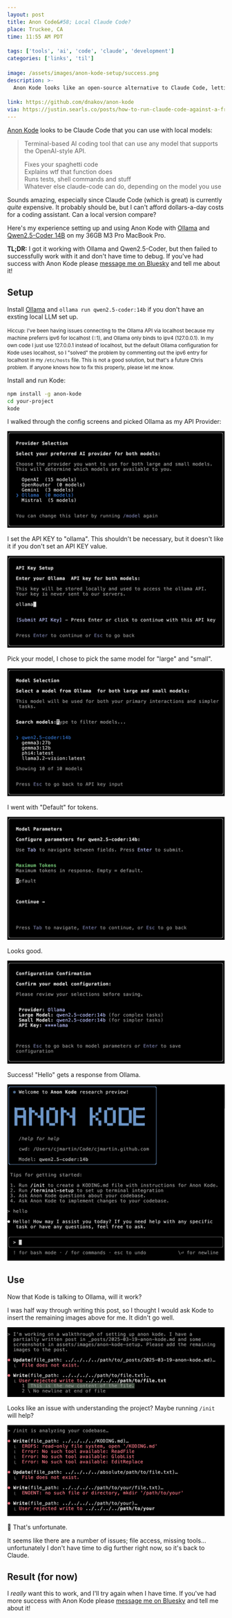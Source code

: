 ```yaml
---
layout: post
title: Anon Code&#58; Local Claude Code?
place: Truckee, CA
time: 11:55 AM PDT

tags: ['tools', 'ai', 'code', 'claude', 'development']
categories: ['links', 'til']

image: /assets/images/anon-kode-setup/success.png
description: >-
  Anon Kode looks like an open-source alternative to Claude Code, letting you run an AI-powered code assistant with local models like Qwen2.5-Coder via Ollama. I got it installed and running, but hit roadblocks trying to get it to work smoothly. If you've had success with it, message me on Bluesky and let me know!

link: https://github.com/dnakov/anon-kode
via: https://justin.searls.co/posts/how-to-run-claude-code-against-a-free-local-model/
---
```


[Anon Kode](https://github.com/dnakov/anon-kode) looks to be Claude Code that you can use with local models:

> Terminal-based AI coding tool that can use any model that supports the OpenAI-style API.
>
> Fixes your spaghetti code  
> Explains wtf that function does  
> Runs tests, shell commands and stuff  
> Whatever else claude-code can do, depending on the model you use  

Sounds amazing, especially since Claude Code (which is great) is currently _quite_ expensive. It probably should be, but I can't afford dollars-a-day costs for a coding assistant. Can a local version compare?

Here's my experience setting up and using Anon Kode with [Ollama](https://ollama.com/) and [Qwen2.5-Coder 14B](https://ollama.com/library/qwen2.5-coder) on my 36GB M3 Pro MacBook Pro.

**TL;DR:** I got it working with Ollama and Qwen2.5-Coder, but then failed to successfully work with it and don't have time to debug. If you've had success with Anon Kode please [message me on Bluesky](https://bsky.app/profile/cjmart.in/post/3lkrf7g3oyc2u) and tell me about it!

## Setup

Install [Ollama](https://ollama.com/download) and `ollama run qwen2.5-coder:14b` if you don't have an exsting local LLM set up.

<small>Hiccup: I've been having issues connecting to the Ollama API via localhost because my machine preferrs ipv6 for localhost (::1), and Ollama only binds to ipv4 (127.0.0.1). In my own code I just use 127.0.0.1 instead of localhost, but the default Ollama configuration for Kode uses localhost, so I "solved" the problem by commenting out the ipv6 entry for localhost in my `/etc/hosts` file. This is not a good solution, but that's a future Chris problem. If anyone knows how to fix this properly, please let me know.</small>

Install and run Kode:

```bash
npm install -g anon-kode
cd your-project
kode
```

I walked through the config screens and picked Ollama as my API Provider:

![Kode provider selection screen](/assets/images/anon-kode-setup/provider.png)

I set the API KEY to "ollama". This shouldn't be necessary, but it doesn't like it if you don't set an API KEY value.

![Kode provider API KEY screen](/assets/images/anon-kode-setup/api-key.png)

Pick your model, I chose to pick the same model for "large" and "small".

![Kode model selection screen](/assets/images/anon-kode-setup/model.png)

I went with "Default" for tokens.

![Kode tokens config screen](/assets/images/anon-kode-setup/tokens.png)

Looks good.

![Kode model confirmation screen](/assets/images/anon-kode-setup/confirmation.png)

Success! "Hello" gets a response from Ollama.

![Kode response from Ollama](/assets/images/anon-kode-setup/success.png)

## Use

Now that Kode is talking to Ollama, will it work?

I was half way through writing this post, so I thought I would ask Kode to insert the remaining images above for me. It didn't go well.

![Kode failed prompt](/assets/images/anon-kode-setup/failed-prompt.png)

Looks like an issue with understanding the project? Maybe running `/init` will help?

![Kode failed init](/assets/images/anon-kode-setup/failed-init.png)

🫠 That's unfortunate.

It seems like there are a number of issues; file access, missing tools... unfortunately I don't have time to dig further right now, so it's back to Claude.

## Result (for now)

I _really_ want this to work, and I'll try again when I have time. If you've had more success with Anon Kode please [message me on Bluesky](https://bsky.app/profile/cjmart.in/post/3lkrf7g3oyc2u) and tell me about it!





